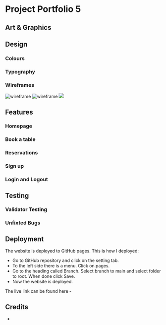 # Project Portfolio 5
## Art & Graphics 
### 

## Design 
### Colours 

### Typography

### Wireframes
![wireframe](<img width="292" alt="artgraphics1" src="https://github.com/user-attachments/assets/b7af1721-e12c-4832-a93b-6cb612135346"> "wireframe"
)
![](<img width="288" alt="artgraphics2" src="https://github.com/user-attachments/assets/915e0bd7-548d-48a5-b586-b5482ba1c04e"> "wireframe"
)
![](<img width="288" alt="artgraphics3" src="https://github.com/user-attachments/assets/9a9fd944-c36b-47f4-9111-bedc00d8bae8" "wireframe"> 
)


## Features
### Homepage 
### Book a table 
### Reservations 
### Sign up 
### Login and Logout 
## Testing 
### Validator Testing 
### Unfixted Bugs 
## Deployment 
The website is deployed to GitHub pages. This is how I deployed:

- Go to GitHub repository and click on the setting tab.
- To the left side there is a menu. Click on pages.
- Go to the heading called Branch. Select branch to main and select folder to root. When done click Save.
- Now the website is deployed.

The live link can be found here - 

## Credits 
*

